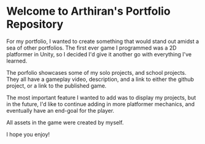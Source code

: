 # Welcome to Arthiran's Portfolio Repository

For my portfolio, I wanted to create something that would stand out amidst a sea of other portfolios. The first ever game I programmed was a 2D platformer in Unity, so I decided I'd give it another go with everything I've learned.

The porfolio showcases some of my solo projects, and school projects. They all have a gameplay video, description, and a link to either the github project, or a link to the published game. 

The most important feature I wanted to add was to display my projects, but in the future, I'd like to continue adding in more platformer mechanics, and eventually have an end-goal for the player.

All assets in the game were created by myself.

I hope you enjoy!
 
